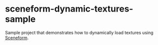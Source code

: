 # sceneform-dynamic-textures-sample
Sample project that demonstrates how to dynamically load textures using [Sceneform](https://developers.google.com/ar/develop/java/sceneform/).
